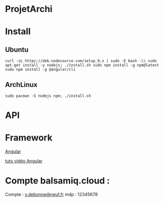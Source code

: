 # ProjetArchi

# Install

## Ubuntu
`
curl -sL https://deb.nodesource.com/setup_9.x | sudo -E bash -\\
sudo apt-get install -y nodejs; ./install.sh
sudo npm install -g npm@latest
sudo npm install -g @angular/cli
`

## ArchLinux
`
sudo pacman -S nodejs npm; ./install.sh
`

# API


# Framework
[Angular](https://angular.io/)

[tuto vidéo Angular](https://www.grafikart.fr/formations/angularjs)

# Compte balsamiq.cloud :

Compte : v.debonne@neuf.fr
mdp : 12345678
